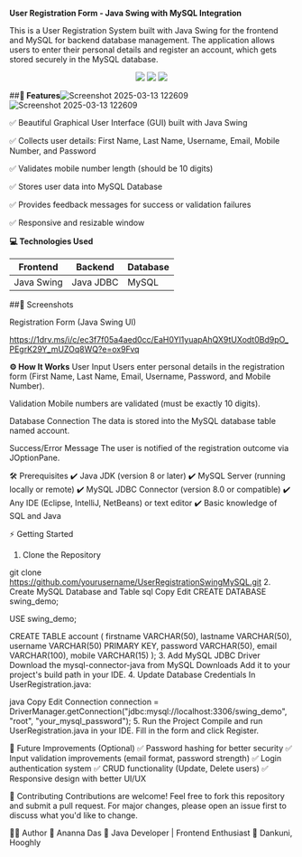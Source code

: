 **User Registration Form - Java Swing with MySQL Integration**


This is a User Registration System built with Java Swing for the frontend and MySQL for backend database management. The application allows users to enter their personal details and register an account, which gets stored securely in the MySQL database.

<div align="center"> <img src="https://img.shields.io/badge/Java-ED8B00?style=for-the-badge&logo=java&logoColor=white" /> <img src="https://img.shields.io/badge/Swing-%23007396.svg?style=for-the-badge&logo=java&logoColor=white" /> <img src="https://img.shields.io/badge/MySQL-4479A1?style=for-the-badge&logo=mysql&logoColor=white" /> </div>


##**📌 Features**![Screenshot 2025-03-13 122609](https://github.com/user-attachments/assets/9288b0a3-ecd2-40cf-912b-aa9f58383548)
![Screenshot 2025-03-13 122609](https://github.com/user-attachments/assets/d242369d-aef3-4445-90f6-bac4f004da4e)


✅ Beautiful Graphical User Interface (GUI) built with Java Swing

✅ Collects user details: First Name, Last Name, Username, Email, Mobile Number, and Password

✅ Validates mobile number length (should be 10 digits)

✅ Stores user data into MySQL Database

✅ Provides feedback messages for success or validation failures

✅ Responsive and resizable window


**💻 Technologies Used**

| Frontend    | Backend    | Database |
|-------------|------------|----------|
| Java Swing  | Java JDBC  | MySQL    |

##📸 Screenshots

Registration Form (Java Swing UI)

https://1drv.ms/i/c/ec3f7f05a4aed0cc/EaH0Yl1yuapAhQX9tUXodt0Bd9pO_PEgrK29Y_mUZOq8WQ?e=ox9Fvq

**⚙️ How It Works**
User Input
Users enter personal details in the registration form (First Name, Last Name, Email, Username, Password, and Mobile Number).

Validation
Mobile numbers are validated (must be exactly 10 digits).

Database Connection
The data is stored into the MySQL database table named account.

Success/Error Message
The user is notified of the registration outcome via JOptionPane.

🛠️ Prerequisites
✔️ Java JDK (version 8 or later)
✔️ MySQL Server (running locally or remote)
✔️ MySQL JDBC Connector (version 8.0 or compatible)
✔️ Any IDE (Eclipse, IntelliJ, NetBeans) or text editor
✔️ Basic knowledge of SQL and Java

⚡ Getting Started
1. Clone the Repository

git clone https://github.com/yourusername/UserRegistrationSwingMySQL.git
2. Create MySQL Database and Table
sql
Copy
Edit
CREATE DATABASE swing_demo;

USE swing_demo;

CREATE TABLE account (
    firstname VARCHAR(50),
    lastname VARCHAR(50),
    username VARCHAR(50) PRIMARY KEY,
    password VARCHAR(50),
    email VARCHAR(100),
    mobile VARCHAR(15)
);
3. Add MySQL JDBC Driver
Download the mysql-connector-java from MySQL Downloads
Add it to your project's build path in your IDE.
4. Update Database Credentials
In UserRegistration.java:

java
Copy
Edit
Connection connection = DriverManager.getConnection("jdbc:mysql://localhost:3306/swing_demo", "root", "your_mysql_password");
5. Run the Project
Compile and run UserRegistration.java in your IDE.
Fill in the form and click Register.


🚀 Future Improvements (Optional)
✅ Password hashing for better security
✅ Input validation improvements (email format, password strength)
✅ Login authentication system
✅ CRUD functionality (Update, Delete users)
✅ Responsive design with better UI/UX

🤝 Contributing
Contributions are welcome! Feel free to fork this repository and submit a pull request.
For major changes, please open an issue first to discuss what you'd like to change.

🙋‍♀️ Author
👤 Ananna Das
💼 Java Developer | Frontend Enthusiast
📍 Dankuni, Hooghly
